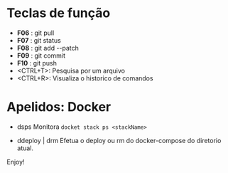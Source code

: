 # Teclas de função

-   **F06** : git pull
-   **F07** : git status
-   **F08** : git add --patch
-   **F09** : git commit
-   **F10** : git push
-   <CTRL+T>: Pesquisa por um arquivo
-   <CTRL+R>: Visualiza o historico de comandos

# Apelidos: Docker

-   dsps <stackName>
    Monitora `docket stack ps <stackName>`

-   ddeploy | drm
    Efetua o deploy ou rm do docker-compose do diretorio atual.

Enjoy!

